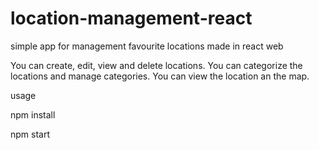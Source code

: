 # location-management-react
simple app for management favourite locations made in react web

You can create, edit, view and delete locations.
You can categorize the locations and manage categories.
You can view the location an the map.

usage

npm install

npm start

